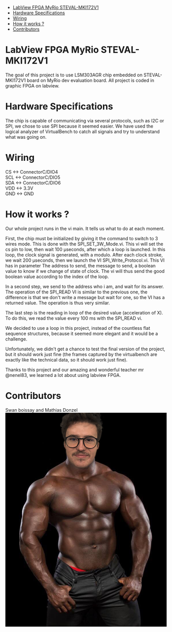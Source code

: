 
- [LabView FPGA MyRio STEVAL-MKI172V1](#labview-fpga-myrio-steval-mki172v1)
- [Hardware Specifications](#hardware-specifications)
- [Wiring](#wiring)
- [How it works ?](#how-it-works-)
- [Contributors](#contributors)


# LabView FPGA MyRio STEVAL-MKI172V1

The goal of this project is to use LSM303AGR chip embedded on STEVAL-MKI172V1 board on MyRio dev evaluation board.
All project is coded in graphic FPGA on labview.

# Hardware Specifications

The chip is capable of communicating via several protocols, such as I2C or SPI, we chose to use SPI because it seemed easier.
We have used the logical analyzer of VirtualBench to catch all signals and try to understand what was going on.

# Wiring

CS <-> ConnectorC/DIO4\
SCL <-> ConnectorC/DIO5\
SDA <-> ConnectorC/DIO6\
VDD <-> 3.3V\
GND <-> GND

# How it works ?

Our whole project runs in the vi main. It tells us what to do at each moment.

First, the chip must be initialized by giving it the command to switch to 3 wires mode. This is done with the SPI_SET_3W_Mode.vi. This vi will set the cs pin to low, then wait 100 µseconds, after which a loop is launched. In this loop, the clock signal is generated, with a modulo. After each clock stroke, we wait 200 µseconds, then we launch the VI SPI_Write_Protocol.vi. This VI has in parameter The address to send, the message to send, a boolean value to know if we change of state of clock. The vi will thus send the good boolean value according to the index of the loop.

In a second step, we send to the address who i am, and wait for its answer. The operation of the SPI_READ VI is similar to the previous one, the difference is that we don't write a message but wait for one, so the VI has a returned value. The operation is thus very similar.

The last step is the reading in loop of the desired value (acceleration of X).
To do this, we read the value every 100 ms with the SPI_READ vi.

We decided to use a loop in this project, instead of the countless flat sequence structures, because it seemed more elegant and it would be a challenge. 

Unfortunately, we didn't get a chance to test the final version of the project, but it should work just fine (the frames captured by the virtualbench are exactly like the technical data, so it should work just fine).

Thanks to this project and our amazing and wonderful teacher mr @nenel83, we learned a lot about using labview FPGA.

# Contributors

Swan boissay and Mathias Donzel\
![My Image](img/bg.png)


